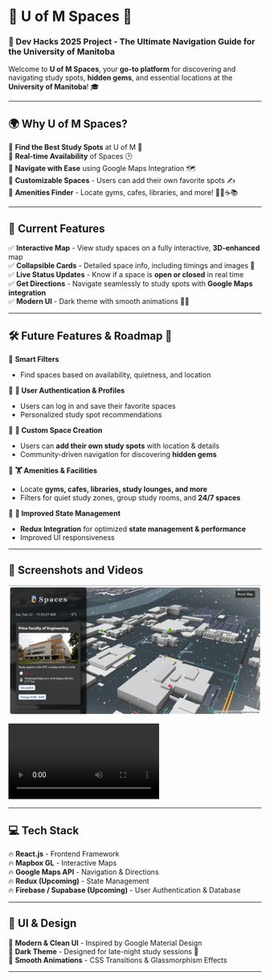 # 🚀 U of M Spaces 🏫
### 🌟 Dev Hacks 2025 Project - The Ultimate Navigation Guide for the University of Manitoba

Welcome to **U of M Spaces**, your **go-to platform** for discovering and navigating study spots, **hidden gems**, and essential locations at the **University of Manitoba**! 🎓

---

## 🌍 Why U of M Spaces?
🔹 **Find the Best Study Spots** at U of M 🏫  
🔹 **Real-time Availability** of Spaces 🕒  
🔹 **Navigate with Ease** using Google Maps Integration 🗺️  
🔹 **Customizable Spaces** - Users can add their own favorite spots ✍️  
🔹 **Amenities Finder** - Locate gyms, cafes, libraries, and more! 🏋️‍♂️☕📚  

---

## 📌 Current Features
✅ **Interactive Map** - View study spaces on a fully interactive, **3D-enhanced** map    
✅ **Collapsible Cards** - Detailed space info, including timings and images 📸  
✅ **Live Status Updates** - Know if a space is **open or closed** in real time  
✅ **Get Directions** - Navigate seamlessly to study spots with **Google Maps integration**  
✅ **Modern UI** - Dark theme with smooth animations 🌙✨  

---

## 🛠️ Future Features & Roadmap 🚀

🎯 **Smart Filters**
- Find spaces based on availability, quietness, and location

🎯 **🔐 User Authentication & Profiles**  
- Users can log in and save their favorite spaces  
- Personalized study spot recommendations  

🎯 **📍 Custom Space Creation**  
- Users can **add their own study spots** with location & details  
- Community-driven navigation for discovering **hidden gems**  

🎯 **🏋️ Amenities & Facilities**  
- Locate **gyms, cafes, libraries, study lounges, and more**  
- Filters for quiet study zones, group study rooms, and **24/7 spaces**  

🎯 **🔄 Improved State Management**  
- **Redux Integration** for optimized **state management & performance**  
- Improved UI responsiveness  

---

## 📸 Screenshots and Videos
![alt text](image.png)

<video controls src="20250222-1735-01.6703026.mp4" title="Title"></video>

---

## 💻 Tech Stack
🔥 **React.js** - Frontend Framework  
🔥 **Mapbox GL** - Interactive Maps  
🔥 **Google Maps API** - Navigation & Directions  
🔥 **Redux (Upcoming)** - State Management  
🔥 **Firebase / Supabase (Upcoming)** - User Authentication & Database  

---

## 🎨 UI & Design
💠 **Modern & Clean UI** - Inspired by Google Material Design  
💠 **Dark Theme** - Designed for late-night study sessions 🌙  
💠 **Smooth Animations** - CSS Transitions & Glassmorphism Effects  

---

